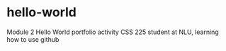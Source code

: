 # hello-world
Module 2 Hello World portfolio activity
CSS 225 student at NLU, learning how to use github 
